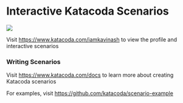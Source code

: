 # Interactive Katacoda Scenarios

[![](http://shields.katacoda.com/katacoda/iamkavinash/count.svg)](https://www.katacoda.com/iamkavinash "Get your profile on Katacoda.com")

Visit https://www.katacoda.com/iamkavinash to view the profile and interactive scenarios

### Writing Scenarios
Visit https://www.katacoda.com/docs to learn more about creating Katacoda scenarios

For examples, visit https://github.com/katacoda/scenario-example
